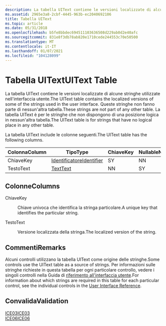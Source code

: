 ```yaml
---
description: La tabella UIText contiene le versioni localizzate di alcune stringhe utilizzate nell'interfaccia utente. Queste stringhe non fanno parte di nessun'altra tabella. La tabella UIText è per le stringhe che non dispongono di una posizione logica in nessun'altra tabella.
ms.assetid: 2965e3a8-2cbf-4445-963b-ec2040692106
title: Tabella UIText
ms.topic: article
ms.date: 05/31/2018
ms.openlocfilehash: b5fe8bbdec694511103636508d229ab0d2e40afc
ms.sourcegitcommit: 831e8f3db78ab820e1710cede244553c70e50500
ms.translationtype: MT
ms.contentlocale: it-IT
ms.lasthandoff: 01/07/2021
ms.locfileid: "104128099"
---
```

# <a name="uitext-table"></a><span data-ttu-id="081bf-105">Tabella UIText</span><span class="sxs-lookup"><span data-stu-id="081bf-105">UIText Table</span></span>

<span data-ttu-id="081bf-106">La tabella UIText contiene le versioni localizzate di alcune stringhe utilizzate nell'interfaccia utente.</span><span class="sxs-lookup"><span data-stu-id="081bf-106">The UIText table contains the localized versions of some of the strings used in the user interface.</span></span> <span data-ttu-id="081bf-107">Queste stringhe non fanno parte di nessun'altra tabella.</span><span class="sxs-lookup"><span data-stu-id="081bf-107">These strings are not part of any other table.</span></span> <span data-ttu-id="081bf-108">La tabella UIText è per le stringhe che non dispongono di una posizione logica in nessun'altra tabella.</span><span class="sxs-lookup"><span data-stu-id="081bf-108">The UIText table is for strings that have no logical place in any other table.</span></span>

<span data-ttu-id="081bf-109">La tabella UIText include le colonne seguenti.</span><span class="sxs-lookup"><span data-stu-id="081bf-109">The UIText table has the following columns.</span></span>



| <span data-ttu-id="081bf-110">Colonna</span><span class="sxs-lookup"><span data-stu-id="081bf-110">Column</span></span> | <span data-ttu-id="081bf-111">Tipo</span><span class="sxs-lookup"><span data-stu-id="081bf-111">Type</span></span>                         | <span data-ttu-id="081bf-112">Chiave</span><span class="sxs-lookup"><span data-stu-id="081bf-112">Key</span></span> | <span data-ttu-id="081bf-113">Nullable</span><span class="sxs-lookup"><span data-stu-id="081bf-113">Nullable</span></span> |
|--------|------------------------------|-----|----------|
| <span data-ttu-id="081bf-114">Chiave</span><span class="sxs-lookup"><span data-stu-id="081bf-114">Key</span></span>    | [<span data-ttu-id="081bf-115">Identificatore</span><span class="sxs-lookup"><span data-stu-id="081bf-115">Identifier</span></span>](identifier.md) | <span data-ttu-id="081bf-116">S</span><span class="sxs-lookup"><span data-stu-id="081bf-116">Y</span></span>   | <span data-ttu-id="081bf-117">N</span><span class="sxs-lookup"><span data-stu-id="081bf-117">N</span></span>        |
| <span data-ttu-id="081bf-118">Testo</span><span class="sxs-lookup"><span data-stu-id="081bf-118">Text</span></span>   | [<span data-ttu-id="081bf-119">Text</span><span class="sxs-lookup"><span data-stu-id="081bf-119">Text</span></span>](text.md)             | <span data-ttu-id="081bf-120">N</span><span class="sxs-lookup"><span data-stu-id="081bf-120">N</span></span>   | <span data-ttu-id="081bf-121">S</span><span class="sxs-lookup"><span data-stu-id="081bf-121">Y</span></span>        |



 

## <a name="columns"></a><span data-ttu-id="081bf-122">Colonne</span><span class="sxs-lookup"><span data-stu-id="081bf-122">Columns</span></span>

<dl> <dt>

<span data-ttu-id="081bf-123"><span id="Key"></span><span id="key"></span><span id="KEY"></span>Chiave</span><span class="sxs-lookup"><span data-stu-id="081bf-123"><span id="Key"></span><span id="key"></span><span id="KEY"></span>Key</span></span>
</dt> <dd>

<span data-ttu-id="081bf-124">Chiave univoca che identifica la stringa particolare.</span><span class="sxs-lookup"><span data-stu-id="081bf-124">A unique key that identifies the particular string.</span></span>

</dd> <dt>

<span data-ttu-id="081bf-125"><span id="Text"></span><span id="text"></span><span id="TEXT"></span>Testo</span><span class="sxs-lookup"><span data-stu-id="081bf-125"><span id="Text"></span><span id="text"></span><span id="TEXT"></span>Text</span></span>
</dt> <dd>

<span data-ttu-id="081bf-126">Versione localizzata della stringa.</span><span class="sxs-lookup"><span data-stu-id="081bf-126">The localized version of the string.</span></span>

</dd> </dl>

## <a name="remarks"></a><span data-ttu-id="081bf-127">Commenti</span><span class="sxs-lookup"><span data-stu-id="081bf-127">Remarks</span></span>

<span data-ttu-id="081bf-128">Alcuni controlli utilizzano la tabella UIText come origine delle stringhe.</span><span class="sxs-lookup"><span data-stu-id="081bf-128">Some controls use the UIText table as a source of strings.</span></span> <span data-ttu-id="081bf-129">Per informazioni sulle stringhe richieste in questa tabella per ogni particolare controllo, vedere i singoli controlli nella Guida di [riferimento all'interfaccia utente](user-interface-reference.md).</span><span class="sxs-lookup"><span data-stu-id="081bf-129">For information about which strings are required in this table for each particular control, see the individual controls in the [User Interface Reference](user-interface-reference.md).</span></span>

## <a name="validation"></a><span data-ttu-id="081bf-130">Convalida</span><span class="sxs-lookup"><span data-stu-id="081bf-130">Validation</span></span>

<dl>

[<span data-ttu-id="081bf-131">ICE03</span><span class="sxs-lookup"><span data-stu-id="081bf-131">ICE03</span></span>](ice03.md)  
[<span data-ttu-id="081bf-132">ICE06</span><span class="sxs-lookup"><span data-stu-id="081bf-132">ICE06</span></span>](ice06.md)  
</dl>

 

 



